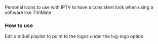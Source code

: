 Personal icons to use with IPTV to have a consistent look when using a software like TiViMate.

### How to use
Edit a m3u8 playlist to point to the logos under the tvg-logo option.
